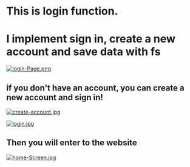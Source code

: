 # This is login function.
# I implement sign in, create a new account and save data with fs

[![login-Page.png](https://i.postimg.cc/7Y8Y4LG8/login-Page.png)](https://postimg.cc/F1pQgNVD)



## if you don't have an account, you can create a new account and sign in!

[![create-account.jpg](https://i.postimg.cc/C5Vy3zvc/create-account.jpg)](https://postimg.cc/zbpPWXYh)

[![login.jpg](https://i.postimg.cc/Cxr3FvPB/login.jpg)](https://postimg.cc/mPMXjSGB)

## Then you will enter to the website 
[![home-Screen.jpg](https://i.postimg.cc/Kjcf3b4Z/home-Screen.jpg)](https://postimg.cc/wyPLnShP)
